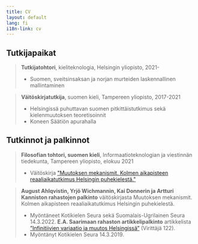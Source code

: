 ```yaml
---
title: CV
layout: default
lang: fi
i18n-link: cv
---
```


## Tutkijapaikat

> **Tutkijatohtori**, kieliteknologia, Helsingin yliopisto, 2021-  
> * Suomen, sveitsinsaksan ja norjan murteiden laskennallinen mallintaminen

> **Väitöskirjatutkija**, suomen kieli, Tampereen yliopisto, 2017-2021  
> * Helsingissä puhuttavan suomen pitkittäistutkimus sekä kielenmuutoksen teoretisoinnit
> * Koneen Säätiön apurahalla

## Tutkinnot ja palkinnot

> **Filosofian tohtori, suomen kieli**, Informaatioteknologian ja viestinnän tiedekunta, Tampereen yliopisto, elokuu 2021  
> * Väitöskirja ["Muutoksen mekanismit. Kolmen aikapisteen reaaliaikatutkimus Helsingin puhekielestä."](http://urn.fi/URN:ISBN:978-952-03-1990-8)

> **August Ahlqvistin, Yrjö Wichmannin, Kai Donnerin ja Artturi Kanniston rahastojen palkinto** väitöskirjasta Muutoksen mekanismit. Kolmen aikapisteen reaaliaikatutkimus Helsingin puhekielestä. 
> * Myöntäneet Kotikielen Seura sekä Suomalais-Ugrilainen Seura 14.3.2022.
> **E.A. Saarimaan rahaston artikkelipalkinto** artikkelista [”Infinitiivien variaatio ja muutos Helsingissä”](https://doi.org/10.23982/vir.65310) (Virittäjä 122). 
> * Myöntänyt Kotikielen Seura 14.3.2019.
